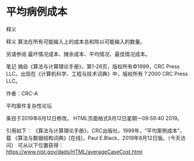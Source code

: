 # 平均病例成本


释义



释义
算法在所有可能输入上的成本总和除以可能输入的数量。



另请参阅
最坏情况成本、摊余成本、平均情况、最佳情况成本。



笔记
摘自《算法与计算理论手册》，第1-26页，版权所有©1999，CRC Press LLC。出现在《计算机科学、工程与技术词典》中，版权所有？2000 CRC Press LLC。


作者：CRC-A


平均案件复杂性论坛








条目于2019年8月12日修改。
HTML页面格式8月12日星期一09:59:40 2019。



引用如下：
《算法与计算理论手册》，CRC出版社，1999年，“平均案例成本”，载
《算法与数据结构词典》[在线]，Paul E.Black，2019年8月12日版。（今天访问）
可从以下位置获得：https://www.nist.gov/dads/HTML/averageCaseCost.html